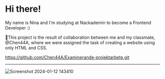 
# Hi there!
My name is Nina and I'm studying at Nackademin to become a Frontend Developer :)


🌈This project is the result of collaboration between me and my classmate, @Chen44A, where we were assigned the task of creating a website using only HTML and CSS.







https://github.com/Chen44A/Examinerande-projektarbete.git
_________________________________________________________________________________________________________________________

![Screenshot 2024-01-12 143410](https://github.com/NinaNorby/NinaNorby/assets/143781101/6e2835bd-bec2-4827-9c7e-c0335449b793)



